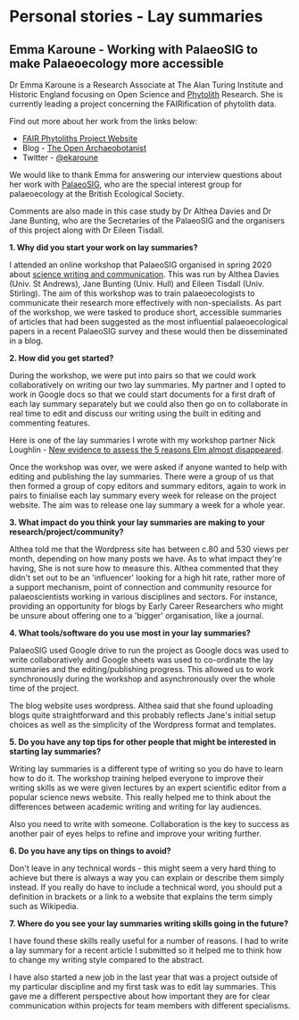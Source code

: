 # Personal stories - Lay summaries
      
## Emma Karoune - Working with PalaeoSIG to make Palaeoecology more accessible

Dr Emma Karoune is a Research Associate at The Alan Turing Institute and Historic England focusing on Open Science and [Phytolith](https://en.wikipedia.org/wiki/Phytolith) Research. She is currently leading a project concerning the FAIRification of phytolith data.

Find out more about her work from the links below:
* [FAIR Phytoliths Project Website](https://open-phytoliths.github.io/FAIR-phytoliths/)
* Blog - [The Open Archaeobotanist](https://ekaroune.github.io/The-Open-Archaeobotanist/)
* Twitter - [@ekaroune](https://twitter.com/ekaroune)

We would like to thank Emma for answering our interview questions about her work with [PalaeoSIG](https://www.britishecologicalsociety.org/membership-community/special-interest-groups/palaeoecology-group/), who are the special interest group for palaeoecology at the British Ecological Society. 

Comments are also made in this case study by Dr Althea Davies and Dr Jane Bunting, who are the Secretaries of the PalaeoSIG and the organisers of this project along with Dr Eileen Tisdall.

**1. Why did you start your work on lay summaries?**

I attended an online workshop that PalaeoSIG organised in spring 2020 about [science writing and communication](https://palaeosigbes.wordpress.com/2020/05/11/testing-testing/). This was run by Althea Davies (Univ. St Andrews), Jane Bunting (Univ. Hull) and Eileen Tisdall (Univ. Stirling). The aim of this workshop was to train palaeoecologists to communicate their research more effectively with non-specialists. As part of the workshop, we were tasked to produce short, accessible summaries of articles that had been suggested as the most influential palaeoecological papers in a recent PalaeoSIG survey and these would then be disseminated in a blog. 


**2. How did you get started?**

During the workshop, we were put into pairs so that we could work collaboratively on writing our two lay summaries. My partner and I opted to work in Google docs so that we could start documents for a first draft of each lay summary separately but we could also then go on to collaborate in real time to edit and discuss our writing using the built in editing and commenting features.

Here is one of the lay summaries I wrote with my workshop partner Nick Loughlin - [New evidence to assess the 5 reasons Elm almost disappeared](https://palaeosigbes.wordpress.com/2020/11/18/new-evidence-to-assess-the-5-reasons-elm-almost-disappeared/).

Once the workshop was over, we were asked if anyone wanted to help with editing and publishing the lay summaries. There were a group of us that then formed a group of copy editors and summary editors, again to work in pairs to finialise each lay summary every week for release on the project website. The aim was to release one lay summary a week for a whole year. 

**3. What impact do you think your lay summaries are making to your research/project/community?**

Althea told me that the Wordpress site has between c.80 and 530 views per month, depending on how many posts we have. As to what impact they're having, She is not sure how to measure this. Althea commented that they didn't set out to be an 'influencer' looking for a high hit rate, rather more of a support mechanism, point of connection and community resource for palaeoscientists working in various disciplines and sectors. For instance, providing an opportunity for blogs by Early Career Researchers who might be unsure about offering one to a 'bigger' organisation, like a journal. 

**4. What tools/software do you use most in your lay summaries?**

PalaeoSIG used Google drive to run the project as Google docs was used to write collaboratively and Google sheets was used to co-ordinate the lay summaries and the editing/publishing progress. This allowed us to work synchronously during the workshop and asynchronously over the whole time of the project. 

The blog website uses wordpress. Althea said that she found uploading blogs quite straightforward and this probably reflects Jane's initial setup choices as well as the simplicity of the Wordpress format and templates.

**5. Do you have any top tips for other people that might be interested in starting lay summaries?**

Writing lay summaries is a different type of writing so you do have to learn how to do it. The workshop training helped everyone to improve their writing skills as we were given lectures by an expert scientific editor from a popular science news website. This really helped me to think about the differences between academic writing and writing for lay audiences. 

Also you need to write with someone. Collaboration is the key to success as another pair of eyes helps to refine and improve your writing further.

**6. Do you have any tips on things to avoid?**

Don't leave in any technical words - this might seem a very hard thing to achieve but there is always a way you can explain or describe them simply instead. If you really do have to include a technical word, you should put a definition in brackets or a link to a website that explains the term simply such as Wikipedia. 


**7. Where do you see your lay summaries writing skills going in the future?**

I have found these skills really useful for a number of reasons. I had to write a lay summary for a recent article I submitted so it helped me to think how to change my writing style compared to the abstract. 

I have also started a new job in the last year that was a project outside of my particular discipline and my first task was to edit lay summaries. This gave me a different perspective about how important they are for clear communication within projects for team members with different specialisms. 
